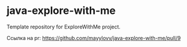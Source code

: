 # java-explore-with-me
Template repository for ExploreWithMe project.

Ссылка на pr: https://github.com/mayylovv/java-explore-with-me/pull/9
